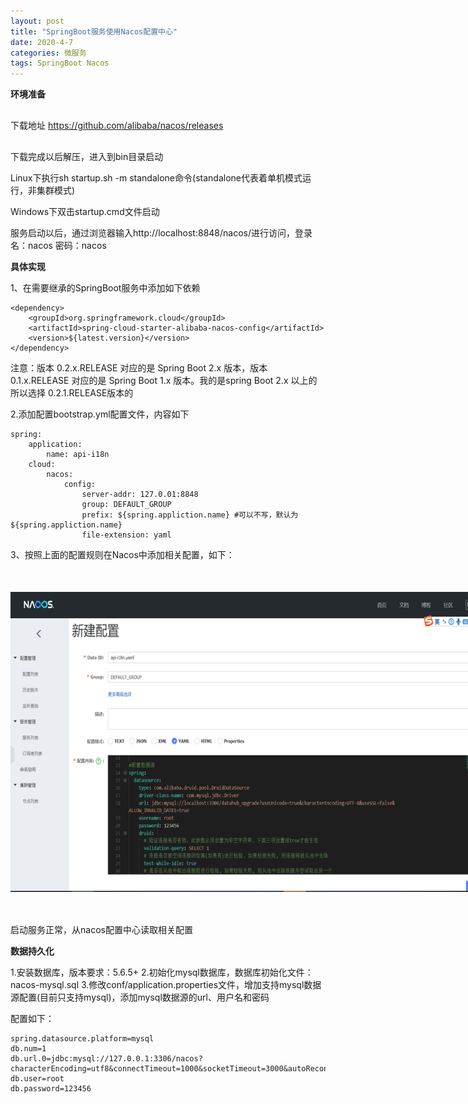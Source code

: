 ```yaml
---
layout: post
title: "SpringBoot服务使用Nacos配置中心"
date: 2020-4-7 
categories: 微服务
tags: SpringBoot Nacos
--- 
```




**环境准备**

<div style="margin:30px 0px;">
   下载地址 <a href="https://github.com/alibaba/nacos/releases">https://github.com/alibaba/nacos/releases</a>
</div>

下载完成以后解压，进入到bin目录启动 

Linux下执行sh startup.sh -m standalone命令(standalone代表着单机模式运行，非集群模式)

Windows下双击startup.cmd文件启动

服务启动以后，通过浏览器输入http://localhost:8848/nacos/进行访问，登录名：nacos 密码：nacos

**具体实现**

1、在需要继承的SpringBoot服务中添加如下依赖

````
<dependency>
    <groupId>org.springframework.cloud</groupId>
    <artifactId>spring-cloud-starter-alibaba-nacos-config</artifactId>
    <version>${latest.version}</version>
</dependency>
````

注意：版本 0.2.x.RELEASE 对应的是 Spring Boot 2.x 版本，版本 0.1.x.RELEASE 对应的是 Spring Boot 1.x 版本。我的是spring Boot 2.x 以上的所以选择 0.2.1.RELEASE版本的

2.添加配置bootstrap.yml配置文件，内容如下

````
spring:
    application:
        name: api-i18n
    cloud:
        nacos:
            config:
                server-addr: 127.0.01:8848
                group: DEFAULT_GROUP
                prefix: ${spring.appliction.name} #可以不写，默认为${spring.appliction.name}
                file-extension: yaml
````

3、按照上面的配置规则在Nacos中添加相关配置，如下：

<div style="width:800px;height:480px;margin:50px auto">
    <img alt="nacos-config.png" src="/images/nacos-config.png" width="800" height="480"/>
</div>


启动服务正常，从nacos配置中心读取相关配置

**数据持久化**

1.安装数据库，版本要求：5.6.5+
2.初始化mysql数据库，数据库初始化文件：nacos-mysql.sql
3.修改conf/application.properties文件，增加支持mysql数据源配置(目前只支持mysql)，添加mysql数据源的url、用户名和密码

配置如下：

````
spring.datasource.platform=mysql
db.num=1
db.url.0=jdbc:mysql://127.0.0.1:3306/nacos?characterEncoding=utf8&connectTimeout=1000&socketTimeout=3000&autoReconnect=true
db.user=root
db.password=123456
````






